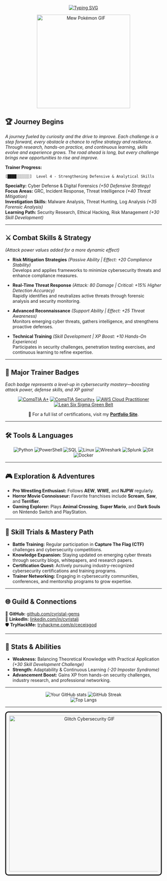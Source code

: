 <div align="center">

[![Typing SVG](https://readme-typing-svg.herokuapp.com?font=Fira+Code&weight=600&size=15&duration=3000&pause=1000&color=66CCFF&center=true&vCenter=true&width=700&lines=GRC+|+Incident+Response+|+Threat+Management+|+Digital+Forensics+|+Intelligence)](https://github.com/cyristal-gems)

</div>

<div align="center">
  <img src="https://media.giphy.com/media/IQebREsGFRXmo/giphy.gif" alt="Mew Pokémon GIF" width="300">
</div>

## 🏆 **Journey Begins**  
*A journey fueled by curiosity and the drive to improve. Each challenge is a step forward, every obstacle a chance to refine strategy and resilience. Through research, hands-on practice, and continuous learning, skills evolve and experience grows. The road ahead is long, but every challenge brings new opportunities to rise and improve.*

**Trainer Progress:**  
```
[████░░░░░░]  Level 4 - Strengthening Defensive & Analytical Skills
```

**Specialty:** Cyber Defense & Digital Forensics _(+50 Defensive Strategy)_  
**Focus Areas:** GRC, Incident Response, Threat Intelligence _(+40 Threat Mitigation)_  
**Investigation Skills:** Malware Analysis, Threat Hunting, Log Analysis _(+35 Forensic Analysis)_  
**Learning Path:** Security Research, Ethical Hacking, Risk Management _(+30 Skill Development)_   
  
---

## ⚔️ **Combat Skills & Strategy**  
_(Attack power values added for a more dynamic effect)_  

- **Risk Mitigation Strategies** *(Passive Ability | Effect: +20 Compliance Stability)*  
Develops and applies frameworks to minimize cybersecurity threats and enhance compliance measures.  

- **Real-Time Threat Response** *(Attack: 80 Damage | Critical: +15% Higher Detection Accuracy)*  
Rapidly identifies and neutralizes active threats through forensic analysis and security monitoring.  

- **Advanced Reconnaissance** *(Support Ability | Effect: +25 Threat Awareness)*  
Monitors emerging cyber threats, gathers intelligence, and strengthens proactive defenses.  

- **Technical Training** *(Skill Development | XP Boost: +10 Hands-On Experience)*  
Participates in security challenges, penetration testing exercises, and continuous learning to refine expertise.  

---

## 🏅 Major Trainer Badges
_Each badge represents a level-up in cybersecurity mastery—boosting attack power, defense skills, and XP gains!_

<div align="center">
 
[![CompTIA A+](https://img.shields.io/badge/CompTIA-A%2B-blue?style=for-the-badge&logo=comptia&logoColor=white)](https://www.comptia.org/)   [![CompTIA Security+](https://img.shields.io/badge/CompTIA-Security%2B-blue?style=for-the-badge&logo=comptia&logoColor=white)](https://www.comptia.org/)   [![AWS Cloud Practitioner](https://img.shields.io/badge/AWS-Certified%20Cloud%20Practitioner-232F3E?style=for-the-badge&logo=amazon-aws&logoColor=white)](https://aws.amazon.com/certification/certified-cloud-practitioner/)  [![Lean Six Sigma Green Belt](https://img.shields.io/badge/Lean%20Six%20Sigma-Green%20Belt-green?style=for-the-badge)](https://www.6sigma.us/six-sigma-certification/green-belt/)  

</div>

<p align="center">
  🔗 For a full list of certifications, visit my <a href="https://cyristal-gems.github.io" target="_blank"><b>Portfolio Site</b></a>.
</p>

---

## 🛠️ Tools & Languages  

<div align="center">

![Python](https://img.shields.io/badge/-Python-3776AB?logo=python&logoColor=white&style=for-the-badge)  ![PowerShell](https://img.shields.io/badge/-PowerShell-5391FE?logo=powershell&logoColor=white&style=for-the-badge)  ![SQL](https://img.shields.io/badge/-SQL-4479A1?logo=postgresql&logoColor=white&style=for-the-badge)  ![Linux](https://img.shields.io/badge/-Linux-FCC624?logo=linux&logoColor=black&style=for-the-badge)  ![Wireshark](https://img.shields.io/badge/-Wireshark-1679A7?logo=wireshark&logoColor=white&style=for-the-badge)  ![Splunk](https://img.shields.io/badge/-Splunk-000000?logo=splunk&logoColor=white&style=for-the-badge)  ![Git](https://img.shields.io/badge/-Git-F05032?logo=git&logoColor=white&style=for-the-badge)  ![Docker](https://img.shields.io/badge/-Docker-2496ED?logo=docker&logoColor=white&style=for-the-badge)  

</div>

---

## 🎮 **Exploration & Adventures**  

- **Pro Wrestling Enthusiast:** Follows **AEW**, **WWE**, and **NJPW** regularly.  
- **Horror Movie Connoisseur:** Favorite franchises include **Scream**, **Saw**, and **Terrifier**.  
- **Gaming Explorer:** Plays **Animal Crossing**, **Super Mario**, and **Dark Souls** on Nintendo Switch and PlayStation.  

---

## 📖 **Skill Trials & Mastery Path**  

- **Battle Training:** Regular participation in **Capture The Flag (CTF)** challenges and cybersecurity competitions.  
- **Knowledge Expansion:** Staying updated on emerging cyber threats through security blogs, whitepapers, and research papers.  
- **Certification Quest:** Actively pursuing industry-recognized cybersecurity certifications and training programs.  
- **Trainer Networking:** Engaging in cybersecurity communities, conferences, and mentorship programs to grow expertise.  

---

## 🌐 **Guild & Connections**  

📍 **GitHub:** [github.com/cyristal-gems](https://github.com/cyristal-gems)  
💼 **LinkedIn:** [linkedin.com/in/cyristalj](https://linkedin.com/in/cyristalj)  
🛡️ **TryHackMe:** [tryhackme.com/p/ceceisgod](https://tryhackme.com/p/ceceisgod)  

---

## 🚀 **Stats & Abilities**  
- **Weakness:** Balancing Theoretical Knowledge with Practical Application _(+30 Skill Development Challenge)_
- **Strength:** Adaptability & Continuous Learning _(-20 Imposter Syndrome)_
- **Advancement Boost:** Gains XP from hands-on security challenges, industry research, and professional networking.  

---

<div align="center">

![Your GitHub stats](https://github-readme-stats.vercel.app/api?username=cyristal-gems&show_icons=true&theme=tokyonight&hide_border=true) 
![GitHub Streak](https://streak-stats.demolab.com/?user=cyristal-gems&theme=tokyonight&hide_border=true)   
![Top Langs](https://github-readme-stats.vercel.app/api/top-langs/?username=cyristal-gems&layout=compact&theme=tokyonight&hide_border=true)  

</div>

---

<div align="center" style="border: 3px solid #000; border-radius: 10px; padding: 10px; background-color: #f8f8f8;">
  <img src="https://media.giphy.com/media/x83yCwqh9fnK8/giphy.gif" alt="Glitch Cybersecurity GIF" width="500">
